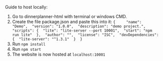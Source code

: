 Guide to host locally:

1. Go to dinnerplanner-html with terminal or windows CMD.
2. Create the file package.json and paste this into it:
    `{    
        "name": "Demo", 
        "version": "1.0.0", 
        "description": "demo project.", 
        "scripts": { 
            "lite": "lite-server --port 10001", 
            "start": "npm run lite" 
        }, 
        "author": "", 
        "license": "ISC", 
        "devDependencies": { 
            "lite-server": "^1.3.1" 
        } 
    }`
2. Run `npm install`
3. Run `npm start`
4. The website is now hosted at `localhost:10001`